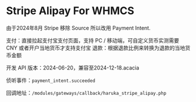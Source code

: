 # Stripe Alipay For WHMCS

由于2024年8月 Stripe 移除 Source 所以改用 Payment Intent.

支付：直接拉起支付宝支付页面，支持 PC / 移动端，可自定义货币实测需要 CNY 或者开户当地货币才支持支付宝
退款：根据退款比例来转换为退款的当地货币金额

开发 API 版本：2024-06-20，兼容至2024-12-18.acacia

侦听事件：`payment_intent.succeeded`

回调地址：`/modules/gateways/callback/haruka_stripe_alipay.php`